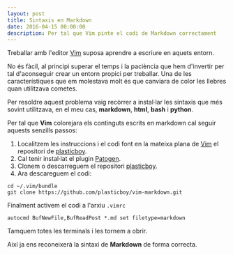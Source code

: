 ```yaml
---
layout: post
title: Sintaxis en Markdown
date: 2016-04-15 00:00:00
description: Per tal que Vim pinte el codi de Markdown correctament
---
```


Treballar amb l'editor [Vim](http://www.vim.org/) suposa aprendre a escriure en aquets entorn.

No és fàcil, al principi superar el temps i la paciència que hem d'invertir per tal d'aconseguir crear un entorn propici per treballar. Una de les característiques que em molestava molt és que canviara de color les llebres quan utilitzava cometes.

Per resoldre aquest problema vaig recòrrer a instal·lar les sintaxis que més sovint utilitzava, en el meu cas, **markdown**, **html**, **bash** i **python**.

Per tal que **Vim** colorejara els continguts escrits en markdown cal seguir aquests senzills passos:

1. Localitzem les instruccions i el codi font en la mateixa plana de [Vim](http://www.vim.org/scripts/script.php?script_id=1242) el repositori de [plasticboy](https://github.com/plasticboy/vim-markdown).
2. Cal tenir instal·lat el plugin [Patogen](https://github.com/tpope/vim-pathogen).
3. Clonem o descarreguem el repositori [plasticboy](https://github.com/plasticboy/vim-markdowni).
4. Ara descareguem el codi:

```
cd ~/.vim/bundle
git clone https://github.com/plasticboy/vim-markdown.git
```

Finalment activem el codi a l'arxiu `.vimrc`

```
autocmd BufNewFile,BufReadPost *.md set filetype=markdown
```
Tamquem totes les terminals i les tornem a obrir.

Així ja ens reconeixerà la sintaxi de **Markdown** de forma correcta.

